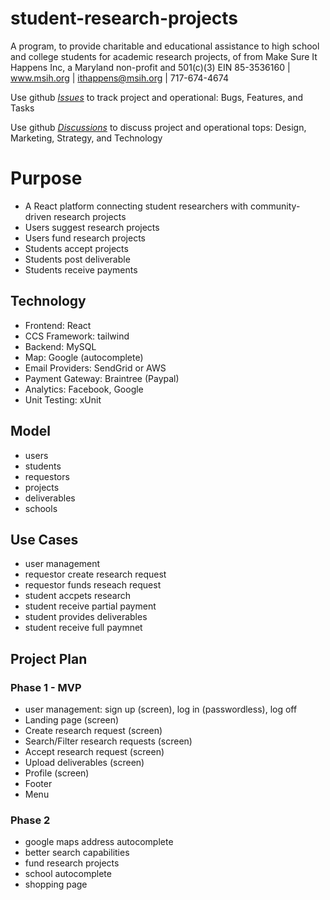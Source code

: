 # student-research-projects
A program, to provide charitable and educational assistance to high school and college students for academic research projects, of from Make Sure It Happens Inc, a Maryland non-profit and 501(c)(3) EIN 85-3536160 | www.msih.org | ithappens@msih.org | 717-674-4674

Use github [*Issues*](../../issues)  to track project and operational: Bugs, Features, and Tasks

Use github [*Discussions*](../../discussions/categories/general) to discuss project and operational tops: Design, Marketing, Strategy, and Technology

# Purpose
- A React platform connecting student researchers with community-driven research projects 
- Users suggest research projects
- Users fund research projects 
- Students accept projects
- Students post deliverable
- Students receive payments

## Technology
- Frontend: React
- CCS Framework: tailwind
- Backend: MySQL
- Map: Google (autocomplete)
- Email Providers: SendGrid or AWS
- Payment Gateway: Braintree (Paypal)
- Analytics: Facebook, Google
- Unit Testing: xUnit

## Model
- users
- students
- requestors
- projects
- deliverables
- schools

## Use Cases
- user management
- requestor create research request
- requestor funds reseach request
- student accpets research
- student receive partial payment
- student provides deliverables
- student receive full paymnet

## Project Plan

### Phase 1 - MVP

- user management: sign up (screen), log in (passwordless), log off
- Landing page (screen)
- Create research request (screen)
- Search/Filter research requests (screen)
- Accept research request (screen)
- Upload deliverables (screen)
- Profile (screen)
- Footer
- Menu  

### Phase 2

- google maps address autocomplete
- better search capabilities
- fund research projects
- school autocomplete
- shopping page
  

